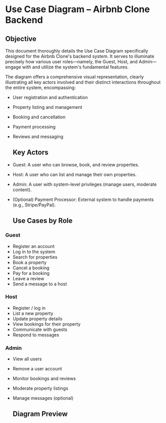 #  Use Case Diagram – Airbnb Clone Backend

## Objective
This document thoroughly details the Use Case Diagram specifically designed for the Airbnb Clone's backend system. 
It serves to illuminate precisely how various user roles—namely, the Guest, Host, and Admin—engage with and utilize 
the system's fundamental features. 

The diagram offers a comprehensive visual representation, clearly illustrating all 
key actors involved and their distinct interactions throughout the entire system, encompassing:

- User registration and authentication
- Property listing and management
- Booking and cancellation
- Payment processing
- Reviews and messaging

  ## Key Actors
- Guest: A user who can browse, book, and review properties.
- Host: A user who can list and manage their own properties.
- Admin: A user with system-level privileges (manage users, moderate content).
- (Optional) Payment Processor: External system to handle payments (e.g., Stripe/PayPal).

  ## Use Cases by Role
### Guest
- Register an account
- Log in to the system
- Search for properties
- Book a property
- Cancel a booking
- Pay for a booking
- Leave a review
- Send a message to a host
### Host
- Register / log in
- List a new property
- Update property details
- View bookings for their property
- Communicate with guests
- Respond to messages
### Admin
- View all users
- Remove a user account
- Monitor bookings and reviews
- Moderate property listings
- Manage messages (optional)

  ## Diagram Preview
